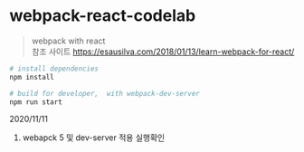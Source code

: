 # webpack-react-codelab
> webpack with react  
> 참조 사이트
> https://esausilva.com/2018/01/13/learn-webpack-for-react/

``` bash
# install dependencies
npm install

# build for developer,  with webpack-dev-server
npm run start
```



2020/11/11
1. webapck 5 및 dev-server 적용 실행확인

